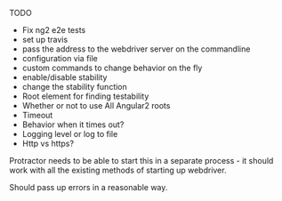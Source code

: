 TODO

 - Fix ng2 e2e tests
 - set up travis
 - pass the address to the webdriver server on the commandline
 - configuration via file
 - custom commands to change behavior on the fly
  - enable/disable stability
  - change the stability function
  - Root element for finding testability
  - Whether or not to use All Angular2 roots
  - Timeout
  - Behavior when it times out?
  - Logging level or log to file
 - Http vs https?

Protractor needs to be able to start this in a separate process - it should
work with all the existing methods of starting up webdriver.

Should pass up errors in a reasonable way.


